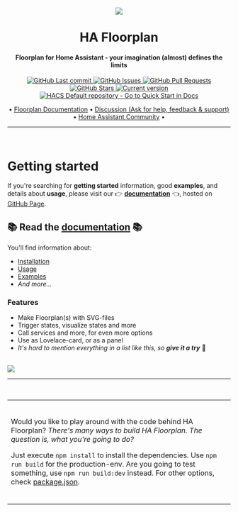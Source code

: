 <h1 align="center">
	<img src="/docs/assets/images/logo-200x200.png">
	<br>
  <br>
  HA Floorplan
</h1>


<h4 align="center">Floorplan for Home Assistant - your imagination (almost) defines the limits </h4>

<p align="center">
    <a href="https://github.com/ExperienceLovelace/ha-floorplan/commits/master" target="_blank">
    <img src="https://github.com/ExperienceLovelace/ha-floorplan/workflows/Last%20commit/badge.svg?style=flat-square&logo=github&logoColor=white"
         alt="GitHub Last commit">
         </a>
    <a href="https://github.com/ExperienceLovelace/ha-floorplan/issues" target="_blank">
    <img src="https://img.shields.io/github/issues-raw/ExperienceLovelace/ha-floorplan.svg?style=flat-square&logo=github&logoColor=white"
         alt="GitHub Issues">
         </a>
    <a href="https://github.com/ExperienceLovelace/ha-floorplan/pulls" target="_blank">
    <img src="https://img.shields.io/github/issues-pr-raw/ExperienceLovelace/ha-floorplan.svg?style=flat-square&logo=github&logoColor=white"
         alt="GitHub Pull Requests">
         </a>
    <a href="https://github.com/ExperienceLovelace/ha-floorplan/releases" target="_blank">
    <img src="https://img.shields.io/github/stars/ExperienceLovelace/ha-floorplan?style=flat-square"
         alt="GitHub Stars">
         </a>
    <a href="https://github.com/ExperienceLovelace/ha-floorplan/releases" target="_blank">
    <img src="https://img.shields.io/github/v/release/ExperienceLovelace/ha-floorplan.svg?style=flat-square&logo=github&logoColor=white"
         alt="Current version">
         </a>
    <a href="https://experiencelovelace.github.io/ha-floorplan/docs/quick-start/#hacs" target="_blank">
    <img src="https://img.shields.io/badge/HACS-Default-orange.svg?style=flat-square&logoColor=white"
         alt="HACS Default repository - Go to Quick Start in Docs">
         </a>
</p>

<p align="center">
	•
  <a href="https://experiencelovelace.github.io/ha-floorplan/" target="_blank">Floorplan Documentation</a> •
  <a href="https://github.com/ExperienceLovelace/ha-floorplan/discussions" target="_blank">Discussion (Ask for help, feedback & support)</a> •
  <a href="https://community.home-assistant.io/t/floorplan-now-available-as-a-lovelace-card/115489" target="_blank">Home Assistant Community</a> •
</p>

<hr>

<br>

# Getting started

If you're searching for __getting started__ information, good __examples__, and details about __usage__, please visit our 
👉 **[documentation](https://experiencelovelace.github.io/ha-floorplan/)** 👈, hosted on [GitHub Page](https://experiencelovelace.github.io/ha-floorplan/).

## 📚 Read the <a href="https://experiencelovelace.github.io/ha-floorplan/" target="_blank">documentation</a> 📚

You'll find information about:
- [Installation](https://experiencelovelace.github.io/ha-floorplan/docs/quick-start/)
- [Usage](https://experiencelovelace.github.io/ha-floorplan/docs/usage/)
- [Examples](https://experiencelovelace.github.io/ha-floorplan/docs/examples/)
- _And more..._


### Features

- Make Floorplan(s) with SVG-files
- Trigger states, visualize states and more
- Call services and more, for even more options
- Use as Lovelace-card, or as a panel
- _It's hard to mention everything in a list like this, so **give it a try**_ 🥳

<br>


<span align="center">
	<a href="https://experiencelovelace.github.io/ha-floorplan/docs/example-floorplanner-home/" target="_blank" title="See it in action - Go to our docs"><img src="/docs/assets/images/home/floorplan-background_with_floorplanner.png"></a>
</span>


<hr>
<br>

<table>
<tr>
<td>
<br>

Would you like to play around with the code behind HA Floorplan? _There's many ways to build HA Floorplan. The question is, what you're going to do?_

Just execute `npm install` to install the dependencies. Use `npm run build` for the production-env. Are you going to test something, use `npm run build:dev` instead. For other options, check [package.json](https://github.com/ExperienceLovelace/ha-floorplan/blob/master/package.json). 

<br>
</td>
</tr>
</table>
